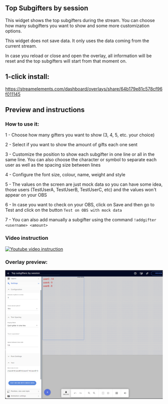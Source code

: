 ## Top Subgifters by session

This widget shows the top subgifters during the stream. You can choose how many subgifters you want to show and some more customization options.

This widget does not save data. It only uses the data coming from the current stream. 

In case you reload or close and open the overlay, all information will be reset and the top subgifters will start from that moment on.

## 1-click install: 

https://streamelements.com/dashboard/overlays/share/64b179e81c578cf96f011145

## Preview and instructions

### How to use it:

1 - Choose how many gifters you want to show (3, 4, 5, etc. your choice)

2 - Select if you want to show the amount of gifts each one sent

3 - Customize the position to show each subgifter in one line or all in the same line. You can also choose the character or symbol to separate each user as well as the spacing size between lines

4 - Configure the font size, colour, name, weight and style

5 - The values on the screen are just mock data so you can have some idea, those users (TestUserA, TestUserB, TestUserC, etc) and the values won't appear on your OBS

6 - In case you want to check on your OBS, click on Save and then go to Test and click on the button `Test on OBS with mock data`

7 - You can also add manually a subgifter using the command `!addgifter <username> <amount>`

### Video instruction

[![Youtube video instruction](https://i.imgur.com/ZH8SjHl.png)](http://www.youtube.com/watch?v=8lXQ3WC49Pc "Streamelements widget - Top Subgifters by session")

### Overlay preview:
![Overlay Preview](/top-subgifters-by-session/widget.png)

